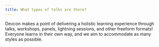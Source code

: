 ```yaml
---
title: What types of talks are there?
---
```


Devcon makes a point of delivering a holistic learning experience through talks, workshops, panels, lightning sessions, and other freeform formats! Everyone learns in their own way, and we aim to accommodate as many styles as possible.
